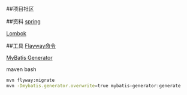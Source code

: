##项目社区

##资料
[spring](https://spring.io/guides/gs/serving-web-content/)

[Lombok]()

##工具
[Flayway命令](https://flywaydb.org/getstarted/firststeps/maven#migrating-the-database)

[MyBatis Generator]()

maven bash
```bash
mvn flyway:migrate
mvn -Dmybatis.generator.overwrite=true mybatis-generator:generate
```